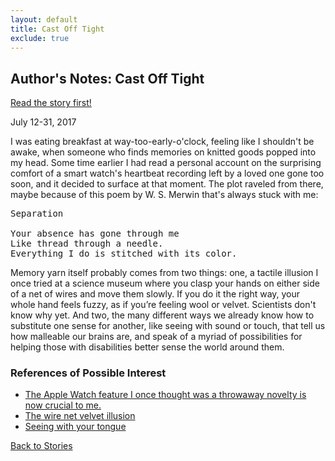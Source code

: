 ```yaml
---
layout: default
title: Cast Off Tight
exclude: true
---
```


Author's Notes: Cast Off Tight
-------

<a href="" target="_blank">Read the story first!</a>

July 12-31, 2017 

I was eating breakfast at way-too-early-o'clock, feeling like I shouldn't be awake, when someone who finds memories on knitted goods popped into my head. Some time earlier I had read a personal account on the surprising comfort of a smart watch's heartbeat recording left by a loved one gone too soon, and it decided to surface at that moment. The plot raveled from there, maybe because of this poem by W. S. Merwin that's always stuck with me:

<pre>Separation

Your absence has gone through me 
Like thread through a needle. 
Everything I do is stitched with its color.</pre>

Memory yarn itself probably comes from two things: one, a tactile illusion I once tried at a science museum where you clasp your hands on either side of a net of wires and move them slowly. If you do it the right way, your whole hand feels fuzzy, as if you’re feeling wool or velvet. Scientists don't know why yet. And two, the many different ways we already know how to substitute one sense for another, like seeing with sound or touch, that tell us how malleable our brains are, and speak of a myriad of possibilities for helping those with disabilities better sense the world around them.


### References of Possible Interest

* [The Apple Watch feature I once thought was a throwaway novelty is now crucial to me.](https://www.reddit.com/r/apple/comments/6i0qba/the_apple_watch_feature_i_once_thought_was_a/)
* [The wire net velvet illusion](http://www.mada.org.il/brain/velvet-e.html)
* [Seeing with your tongue](https://www.newyorker.com/magazine/2017/05/15/seeing-with-your-tongue)


[Back to Stories](/)
